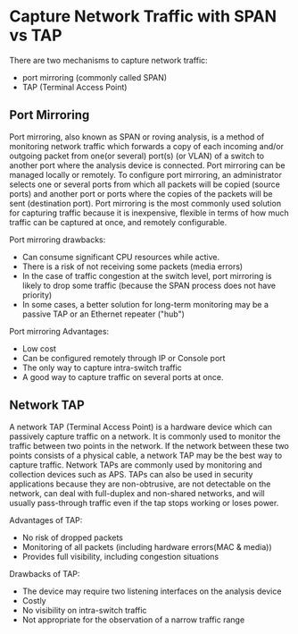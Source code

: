 # Capture Network Traffic with SPAN vs TAP

There are two mechanisms to capture network traffic:
* port mirroring (commonly called SPAN)
* TAP (Terminal Access Point)

## Port Mirroring
Port mirroring, also known as SPAN or roving analysis, is a method of monitoring network traffic which forwards a copy of each incoming and/or outgoing packet from one(or several) port(s) (or VLAN) of a switch to another port where the analysis device is connected. Port mirroring can be managed locally or remotely.
To configure port mirroring, an administrator selects one or several ports from which all packets will be copied (source ports) and another port or ports where the copies of the packets will be sent (destination port).
Port mirroring is the most commonly used solution for capturing traffic because it is inexpensive, flexible in terms of how much traffic can be captured at once, and remotely configurable.

Port mirroring drawbacks:
* Can consume significant CPU resources while active.
* There is a risk of not receiving some packets (media errors)
* In the case of traffic congestion at the switch level, port mirroring is likely to drop some traffic (because the SPAN process does not have priority)
* In some cases, a better solution for long-term monitoring may be a passive TAP or an Ethernet repeater ("hub")

Port mirroring Advantages:
* Low cost
* Can be configured remotely through IP or Console port
* The only way to capture intra-switch traffic
* A good way to capture traffic on several ports at once.

## Network TAP
A network TAP (Terminal Access Point) is a hardware device which can passively capture traffic on a network. It is commonly used to monitor the traffic between two points in the network. If the network between these two points consists of a physical cable, a network TAP may be the best way to capture traffic.
Network TAPs are commonly used by monitoring and collection devices such as APS. TAPs can also be used in security applications because they are non-obtrusive, are not detectable on the network, can deal with full-duplex and non-shared networks, and will usually pass-through traffic even if the tap stops working or loses power.

Advantages of TAP:
* No risk of dropped packets
* Monitoring of all packets (including hardware errors(MAC & media))
* Provides full visibility, including congestion situations

Drawbacks of TAP:
* The device may require two listening interfaces on the analysis device
* Costly
* No visibility on intra-switch traffic
* Not appropriate for the observation of a narrow traffic range